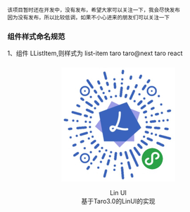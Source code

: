 ```
该项目暂时还在开发中，没有发布，希望大家可以关注一下，我会尽快发布
因为没有发布，所以比较低调，如果不小心进来的朋友们可以关注一下
```


### 组件样式命名规范
1、组件 LListItem,则样式为 list-item taro taro@next taro react


###
<p align="center">
  <!-- <a href="http://doc.mini.7yue.pro/"> -->
    <img
      class="QR-img" src="https://raw.githubusercontent.com/zhc525349965/fisher_book/master/app/image/lin-ui小程序.jpg">
  <!-- </a> -->
</p>

<div align="center"> <span class="logo" > Lin UI </span> </div>

<div class="row" />

<div align="center">
  <span class="desc" >基于Taro3.0的LinUI的实现</span>
</div>

